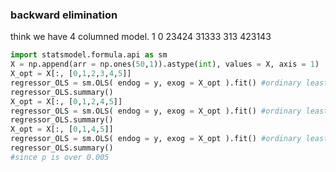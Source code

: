 ### backward elimination
think we have 4 columned model.  1 0 23424 31333 313 423143

```python
import statsmodel.formula.api as sm
X = np.append(arr = np.ones(50,1)).astype(int), values = X, axis = 1)
X_opt = X[:, [0,1,2,3,4,5]]
regressor_OLS = sm.OLS( endog = y, exog = X_opt ).fit() #ordinary least squares
regressor_OLS.summary()
X_opt = X[:, [0,1,2,4,5]]
regressor_OLS = sm.OLS( endog = y, exog = X_opt ).fit() #ordinary least squares
regressor_OLS.summary()
X_opt = X[:, [0,1,4,5]]
regressor_OLS = sm.OLS( endog = y, exog = X_opt ).fit() #ordinary least squares
regressor_OLS.summary()
#since p is over 0.005
```
